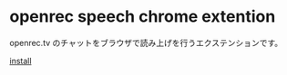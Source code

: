 # openrec speech chrome extention

openrec.tv のチャットをブラウザで読み上げを行うエクステンションです。

[install](https://chrome.google.com/webstore/detail/heafjkmnmjofnclmhimleodkhcibpgbj/publish-accepted?hl=ja)